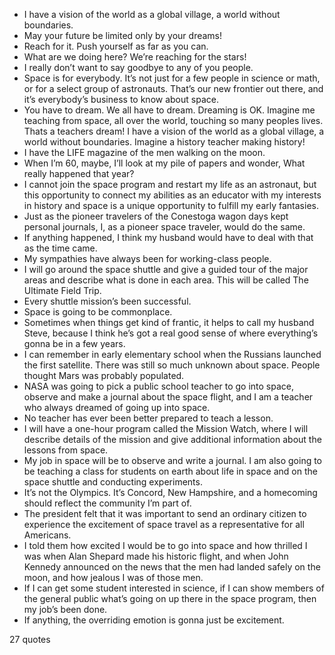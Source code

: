  - I have a vision of the world as a global village, a world without boundaries.
 - May your future be limited only by your dreams!
 - Reach for it. Push yourself as far as you can.
 - What are we doing here? We’re reaching for the stars!
 - I really don’t want to say goodbye to any of you people.
 - Space is for everybody. It’s not just for a few people in science or math, or for a select group of astronauts. That’s our new frontier out there, and it’s everybody’s business to know about space.
 - You have to dream. We all have to dream. Dreaming is OK. Imagine me teaching from space, all over the world, touching so many peoples lives. Thats a teachers dream! I have a vision of the world as a global village, a world without boundaries. Imagine a history teacher making history!
 - I have the LIFE magazine of the men walking on the moon.
 - When I’m 60, maybe, I’ll look at my pile of papers and wonder, What really happened that year?
 - I cannot join the space program and restart my life as an astronaut, but this opportunity to connect my abilities as an educator with my interests in history and space is a unique opportunity to fulfill my early fantasies.
 - Just as the pioneer travelers of the Conestoga wagon days kept personal journals, I, as a pioneer space traveler, would do the same.
 - If anything happened, I think my husband would have to deal with that as the time came.
 - My sympathies have always been for working-class people.
 - I will go around the space shuttle and give a guided tour of the major areas and describe what is done in each area. This will be called The Ultimate Field Trip.
 - Every shuttle mission’s been successful.
 - Space is going to be commonplace.
 - Sometimes when things get kind of frantic, it helps to call my husband Steve, because I think he’s got a real good sense of where everything’s gonna be in a few years.
 - I can remember in early elementary school when the Russians launched the first satellite. There was still so much unknown about space. People thought Mars was probably populated.
 - NASA was going to pick a public school teacher to go into space, observe and make a journal about the space flight, and I am a teacher who always dreamed of going up into space.
 - No teacher has ever been better prepared to teach a lesson.
 - I will have a one-hour program called the Mission Watch, where I will describe details of the mission and give additional information about the lessons from space.
 - My job in space will be to observe and write a journal. I am also going to be teaching a class for students on earth about life in space and on the space shuttle and conducting experiments.
 - It’s not the Olympics. It’s Concord, New Hampshire, and a homecoming should reflect the community I’m part of.
 - The president felt that it was important to send an ordinary citizen to experience the excitement of space travel as a representative for all Americans.
 - I told them how excited I would be to go into space and how thrilled I was when Alan Shepard made his historic flight, and when John Kennedy announced on the news that the men had landed safely on the moon, and how jealous I was of those men.
 - If I can get some student interested in science, if I can show members of the general public what’s going on up there in the space program, then my job’s been done.
 - If anything, the overriding emotion is gonna just be excitement.

27 quotes